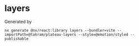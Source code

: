 # layers

Generated by

```
nx generate @nx/react:library layers --bundler=vite --importPath=@takram/plateau-layers --style=@emotion/styled --publishable
```
